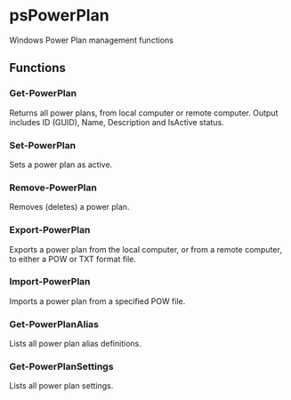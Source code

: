 # psPowerPlan

Windows Power Plan management functions

## Functions

### Get-PowerPlan

Returns all power plans, from local computer or remote computer. Output includes ID (GUID), Name, Description and IsActive status.

### Set-PowerPlan

Sets a power plan as active.

### Remove-PowerPlan

Removes (deletes) a power plan.

### Export-PowerPlan

Exports a power plan from the local computer, or from a remote computer, to either a POW or TXT format file.

### Import-PowerPlan

Imports a power plan from a specified POW file.

### Get-PowerPlanAlias

Lists all power plan alias definitions.

### Get-PowerPlanSettings

Lists all power plan settings.
